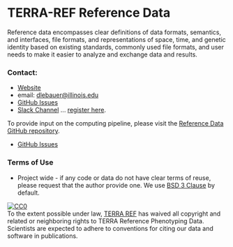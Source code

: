 # TERRA-REF Reference Data

Reference data encompasses clear definitions of data formats, semantics, and interfaces, file formats, and representations of space, time, and genetic identity based on existing standards, commonly used file formats, and user needs to make it easier to analyze and exchange data and results. 


### Contact:

* [Website](https://terraref.ncsa.illinois.edu)
* email: dlebauer@illinois.edu
* [GitHub Issues](https://github.com/terraref/reference-data/issues)
* [Slack Channel](https://terra-ref.slack.com) ... [register here](https://terraref-slack-invite.herokuapp.com/).

To provide input on the computing pipeline, please visit the [Reference Data GitHub repository](https://github.com/terraref/reference-data).

* [GitHub Issues](https://github.com/terraref/computing-pipeline/issues)



### Terms of Use

* Project wide - if any code or data do not have clear terms of reuse, please request that the author provide one. We use [BSD 3 Clause](https://opensource.org/licenses/BSD-3-Clause) by default.

<p xmlns:dct="http://purl.org/dc/terms/">
  <a rel="license"
     href="http://creativecommons.org/publicdomain/zero/1.0/">
    <img src="https://licensebuttons.net/p/zero/1.0/88x31.png" style="border-style: none;" alt="CC0" />
  </a>
  <br />
  To the extent possible under law,
  <a rel="dct:publisher"
     href="terraref.org">TERRA REF</a>
  has waived all copyright and related or neighboring rights to
  <span property="dct:title">TERRA Reference Phenotyping Data</span>.
Scientists are expected to adhere to conventions for citing our data and software in publications. 
</p>
